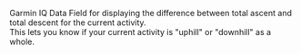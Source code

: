 Garmin IQ Data Field for displaying the difference between total ascent and total descent for the current activity.  
This lets you know if your current activity is "uphill" or "downhill" as a whole.